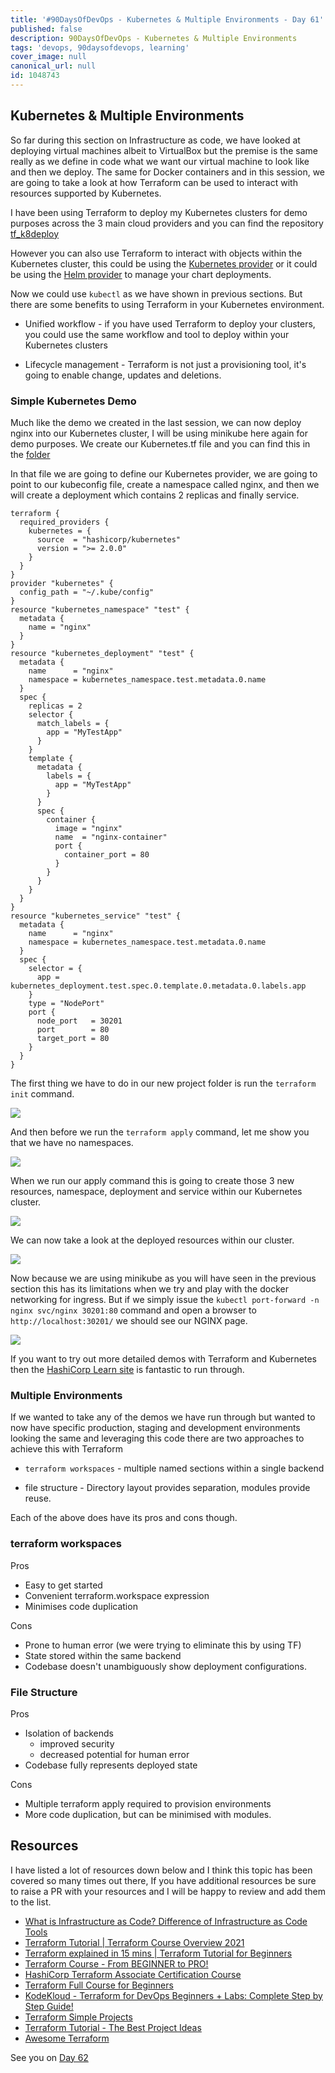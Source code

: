 ```yaml
---
title: '#90DaysOfDevOps - Kubernetes & Multiple Environments - Day 61'
published: false
description: 90DaysOfDevOps - Kubernetes & Multiple Environments
tags: 'devops, 90daysofdevops, learning'
cover_image: null
canonical_url: null
id: 1048743
---
```


## Kubernetes & Multiple Environments

So far during this section on Infrastructure as code, we have looked at deploying virtual machines albeit to VirtualBox but the premise is the same really as we define in code what we want our virtual machine to look like and then we deploy. The same for Docker containers and in this session, we are going to take a look at how Terraform can be used to interact with resources supported by Kubernetes.

I have been using Terraform to deploy my Kubernetes clusters for demo purposes across the 3 main cloud providers and you can find the repository [tf_k8deploy](https://github.com/MichaelCade/tf_k8deploy)

However you can also use Terraform to interact with objects within the Kubernetes cluster, this could be using the [Kubernetes provider](https://registry.terraform.io/providers/hashicorp/kubernetes/latest/docs) or it could be using the [Helm provider](https://registry.terraform.io/providers/hashicorp/helm/latest) to manage your chart deployments.

Now we could use `kubectl` as we have shown in previous sections. But there are some benefits to using Terraform in your Kubernetes environment.

- Unified workflow - if you have used Terraform to deploy your clusters, you could use the same workflow and tool to deploy within your Kubernetes clusters

- Lifecycle management - Terraform is not just a provisioning tool, it's going to enable change, updates and deletions.

### Simple Kubernetes Demo

Much like the demo we created in the last session, we can now deploy nginx into our Kubernetes cluster, I will be using minikube here again for demo purposes. We create our Kubernetes.tf file and you can find this in the [folder](2022/Days/IaC/Kubernetes/Kubernetes.tf)

In that file we are going to define our Kubernetes provider, we are going to point to our kubeconfig file, create a namespace called nginx, and then we will create a deployment which contains 2 replicas and finally service.

```
terraform {
  required_providers {
    kubernetes = {
      source  = "hashicorp/kubernetes"
      version = ">= 2.0.0"
    }
  }
}
provider "kubernetes" {
  config_path = "~/.kube/config"
}
resource "kubernetes_namespace" "test" {
  metadata {
    name = "nginx"
  }
}
resource "kubernetes_deployment" "test" {
  metadata {
    name      = "nginx"
    namespace = kubernetes_namespace.test.metadata.0.name
  }
  spec {
    replicas = 2
    selector {
      match_labels = {
        app = "MyTestApp"
      }
    }
    template {
      metadata {
        labels = {
          app = "MyTestApp"
        }
      }
      spec {
        container {
          image = "nginx"
          name  = "nginx-container"
          port {
            container_port = 80
          }
        }
      }
    }
  }
}
resource "kubernetes_service" "test" {
  metadata {
    name      = "nginx"
    namespace = kubernetes_namespace.test.metadata.0.name
  }
  spec {
    selector = {
      app = kubernetes_deployment.test.spec.0.template.0.metadata.0.labels.app
    }
    type = "NodePort"
    port {
      node_port   = 30201
      port        = 80
      target_port = 80
    }
  }
}
```

The first thing we have to do in our new project folder is run the `terraform init` command.

![](Images/Day61_IAC1.png)

And then before we run the `terraform apply` command, let me show you that we have no namespaces.

![](Images/Day61_IAC2.png)

When we run our apply command this is going to create those 3 new resources, namespace, deployment and service within our Kubernetes cluster.

![](Images/Day61_IAC3.png)

We can now take a look at the deployed resources within our cluster.

![](Images/Day61_IAC4.png)

Now because we are using minikube as you will have seen in the previous section this has its limitations when we try and play with the docker networking for ingress. But if we simply issue the `kubectl port-forward -n nginx svc/nginx 30201:80` command and open a browser to `http://localhost:30201/` we should see our NGINX page.

![](Images/Day61_IAC5.png)

If you want to try out more detailed demos with Terraform and Kubernetes then the [HashiCorp Learn site](https://learn.hashicorp.com/tutorials/terraform/kubernetes-provider) is fantastic to run through.

### Multiple Environments

If we wanted to take any of the demos we have run through but wanted to now have specific production, staging and development environments looking the same and leveraging this code there are two approaches to achieve this with Terraform

- `terraform workspaces` - multiple named sections within a single backend

- file structure - Directory layout provides separation, modules provide reuse.

Each of the above does have its pros and cons though.

### terraform workspaces

Pros

- Easy to get started
- Convenient terraform.workspace expression
- Minimises code duplication

Cons

- Prone to human error (we were trying to eliminate this by using TF)
- State stored within the same backend
- Codebase doesn't unambiguously show deployment configurations.

### File Structure

Pros

- Isolation of backends
  - improved security
  - decreased potential for human error
- Codebase fully represents deployed state

Cons

- Multiple terraform apply required to provision environments
- More code duplication, but can be minimised with modules.

## Resources

I have listed a lot of resources down below and I think this topic has been covered so many times out there, If you have additional resources be sure to raise a PR with your resources and I will be happy to review and add them to the list.

- [What is Infrastructure as Code? Difference of Infrastructure as Code Tools](https://www.youtube.com/watch?v=POPP2WTJ8es)
- [Terraform Tutorial | Terraform Course Overview 2021](https://www.youtube.com/watch?v=m3cKkYXl-8o)
- [Terraform explained in 15 mins | Terraform Tutorial for Beginners](https://www.youtube.com/watch?v=l5k1ai_GBDE)
- [Terraform Course - From BEGINNER to PRO!](https://www.youtube.com/watch?v=7xngnjfIlK4&list=WL&index=141&t=16s)
- [HashiCorp Terraform Associate Certification Course](https://www.youtube.com/watch?v=V4waklkBC38&list=WL&index=55&t=111s)
- [Terraform Full Course for Beginners](https://www.youtube.com/watch?v=EJ3N-hhiWv0&list=WL&index=39&t=27s)
- [KodeKloud - Terraform for DevOps Beginners + Labs: Complete Step by Step Guide!](https://www.youtube.com/watch?v=YcJ9IeukJL8&list=WL&index=16&t=11s)
- [Terraform Simple Projects](https://terraform.joshuajebaraj.com/)
- [Terraform Tutorial - The Best Project Ideas](https://www.youtube.com/watch?v=oA-pPa0vfks)
- [Awesome Terraform](https://github.com/shuaibiyy/awesome-terraform)

See you on [Day 62](/90dayspractical/90DaysOfDevOps/2022/Days/day62.md)
